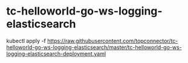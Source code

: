 # tc-helloworld-go-ws-logging-elasticsearch

kubectl apply -f https://raw.githubusercontent.com/topconnector/tc-helloworld-go-ws-logging-elasticsearch/master/tc-helloworld-go-ws-logging-elasticsearch-deployment.yaml
